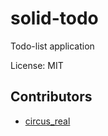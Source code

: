 # solid-todo

Todo-list application

License: MIT

## Contributors

- [circus_real](https://github.com/circus-real/)
